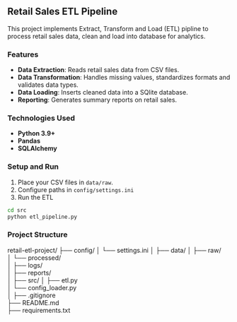 ## Retail Sales ETL Pipeline
This project implements Extract, Transform and Load (ETL) pipline to process retail sales data, clean and load into database for analytics.

### Features
- **Data Extraction**: Reads retail sales data from CSV files.
- **Data Transformation**: Handles missing values, standardizes formats and validates data types. 
- **Data Loading**: Inserts cleaned data into a SQlite database.
- **Reporting**: Generates summary reports on retail sales.

### Technologies Used
- **Python 3.9+**
- **Pandas**
- **SQLAlchemy**

### Setup and Run
1. Place your CSV files in `data/raw`.
2. Configure paths in `config/settings.ini`
3. Run the ETL

```bash
cd src
python etl_pipeline.py
````

### Project Structure
retail-etl-project/
├── config/
│   └── settings.ini
│
├── data/
│   ├── raw/               
│   └── processed/        
│
├── logs/                 
│
├── reports/           
│
├── src/
│   ├── etl.py          
│   └── config_loader.py   
│
├── .gitignore            
├── README.md             
├── requirements.txt